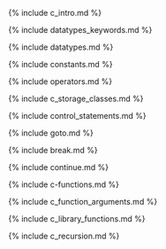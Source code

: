 {% include c_intro.md %}

{% include datatypes_keywords.md %}

{% include datatypes.md %}

{% include constants.md %}

{% include operators.md %}

{% include c_storage_classes.md %}

{% include control_statements.md %}

{% include goto.md %}

{% include break.md %}

{% include continue.md %}

{% include c-functions.md %}

{% include c_function_arguments.md %}

{% include c_library_functions.md %}

{% include c_recursion.md %}
